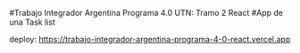 #Trabajo Integrador Argentina Programa 4.0 UTN: Tramo 2 React
#App de una Task list


deploy:
https://trabajo-integrador-argentina-programa-4-0-react.vercel.app
